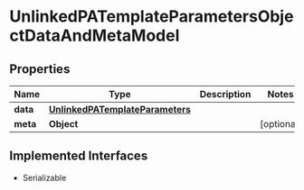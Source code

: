 

# UnlinkedPATemplateParametersObjectDataAndMetaModel


## Properties

Name | Type | Description | Notes
------------ | ------------- | ------------- | -------------
**data** | [**UnlinkedPATemplateParameters**](UnlinkedPATemplateParameters.md) |  | 
**meta** | **Object** |  |  [optional]


## Implemented Interfaces

* Serializable


